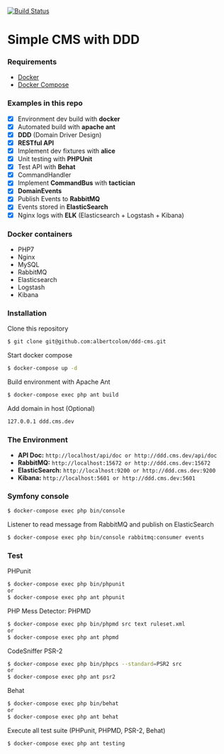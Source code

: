 [![Build Status](https://travis-ci.org/albertcolom/ddd-cms.svg?branch=master)](https://travis-ci.org/albertcolom/ddd-cms)

Simple CMS with DDD
==============

### Requirements
- [Docker](https://www.docker.com/)
- [Docker Compose](https://docs.docker.com/compose/install/)

### Examples in this repo

- [x] Environment dev build with **docker**
- [x] Automated build with **apache ant**
- [x] **DDD** (Domain Driver Design)
- [x] **RESTful API**
- [x] Implement dev fixtures with **alice**
- [x] Unit testing with **PHPUnit**
- [x] Test API with **Behat**
- [x] CommandHandler
- [x] Implement **CommandBus** with **tactician**
- [x] **DomainEvents**
- [x] Publish Events to **RabbitMQ**
- [x] Events stored in **ElasticSearch**
- [x] Nginx logs with **ELK** (Elasticsearch + Logstash + Kibana)

### Docker containers

- PHP7
- Nginx
- MySQL
- RabbitMQ
- Elasticsearch
- Logstash
- Kibana

### Installation

Clone this repository
```sh
$ git clone git@github.com:albertcolom/ddd-cms.git
```

Start docker compose
```sh
$ docker-compose up -d
```

Build environment with Apache Ant
```sh
$ docker-compose exec php ant build
```

Add domain in host (Optional)
```sh
127.0.0.1 ddd.cms.dev
```

### The Environment
- **API Doc:** ```http://localhost/api/doc or http://ddd.cms.dev/api/doc```
- **RabbitMQ:** ```http://localhost:15672 or http://ddd.cms.dev:15672```
- **ElasticSearch:** ```http://localhost:9200 or http://ddd.cms.dev:9200```
- **Kibana:** ```http://localhost:5601 or http://ddd.cms.dev:5601```

### Symfony console
```sh
$ docker-compose exec php bin/console
```

Listener to read message from RabbitMQ and publish on ElasticSearch
```sh
$ docker-compose exec php bin/console rabbitmq:consumer events
```

### Test
PHPunit
```sh
$ docker-compose exec php bin/phpunit
or
$ docker-compose exec php ant phpunit
```

PHP Mess Detector: PHPMD
```sh
$ docker-compose exec php bin/phpmd src text ruleset.xml
or
$ docker-compose exec php ant phpmd
```

CodeSniffer PSR-2
```sh
$ docker-compose exec php bin/phpcs --standard=PSR2 src
or
$ docker-compose exec php ant psr2
```

Behat
```sh
$ docker-compose exec php bin/behat
or
$ docker-compose exec php ant behat
```

Execute all test suite (PHPunit, PHPMD, PSR-2, Behat)
```sh
$ docker-compose exec php ant testing
```